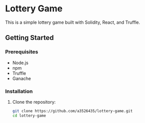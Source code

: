 # Lottery Game

This is a simple lottery game built with Solidity, React, and Truffle.

## Getting Started

### Prerequisites

- Node.js
- npm
- Truffle
- Ganache

### Installation

1. Clone the repository:
   ```bash
   git clone https://github.com/a3526435/lottery-game.git
   cd lottery-game

